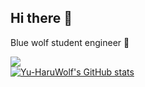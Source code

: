 ## Hi there 👋
Blue wolf student engineer 🐺

![](https://komarev.com/ghpvc/?username=Yu-HaruWolf&color=blue)<br>
[![Yu-HaruWolf's GitHub stats](https://github-readme-stats.vercel.app/api?username=Yu-HaruWolf&theme=algolia&show_icons=true&rank_icon=percentile)](https://github.com/anuraghazra/github-readme-stats)

<!--
**Yu-HaruWolf/Yu-HaruWolf** is a ✨ _special_ ✨ repository because its `README.md` (this file) appears on your GitHub profile.

Here are some ideas to get you started:

- 🔭 I’m currently working on ...
- 🌱 I’m currently learning ...
- 👯 I’m looking to collaborate on ...
- 🤔 I’m looking for help with ...
- 💬 Ask me about ...
- 📫 How to reach me: ...
- 😄 Pronouns: ...
- ⚡ Fun fact: ...
-->
